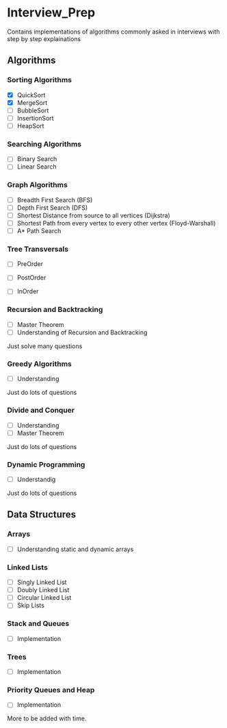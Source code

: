 # Interview_Prep
Contains implementations of algorithms commonly asked in interviews with step by step explainations


## Algorithms

### Sorting Algorithms
- [x] QuickSort 
- [x] MergeSort
- [ ] BubbleSort
- [ ] InsertionSort
- [ ] HeapSort

### Searching Algorithms
- [ ] Binary Search
- [ ] Linear Search

### Graph Algorithms
- [ ] Breadth First Search (BFS)
- [ ] Depth First Search (DFS)
- [ ] Shortest Distance from source to all vertices (Dijkstra)
- [ ] Shortest Path from every vertex to every other vertex (Floyd-Warshall)
- [ ] A\* Path Search

### Tree Transversals
 - [ ] PreOrder
 - [ ] PostOrder
 - [ ] InOrder
 

### Recursion and Backtracking

- [ ] Master Theorem
- [ ] Understanding of Recursion and Backtracking

Just solve many questions
 
### Greedy Algorithms
- [ ] Understanding
 
 Just do lots of questions
 
 
 ### Divide and Conquer
 - [ ] Understanding
 - [ ] Master Theorem
 
 Just do lots of questions
 
 ### Dynamic Programming
 - [ ] Understandig
 
 Just do lots of questions
 
 ## Data Structures
  
 ### Arrays
 - [ ] Understanding static and dynamic arrays
 
 ### Linked Lists
 - [ ] Singly Linked List
 - [ ] Doubly Linked List
 - [ ] Circular Linked List
 - [ ] Skip Lists
 
 ### Stack and Queues
 - [ ] Implementation
 
 ### Trees
 - [ ] Implementation
 
 ### Priority Queues and Heap
 - [ ] Implementation
 
 
 More to be added with time.
